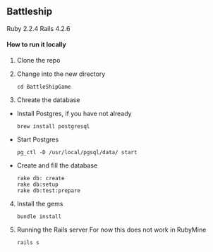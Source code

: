 ## Battleship

Ruby 2.2.4
Rails 4.2.6

#### How to run it locally
1. Clone the repo

2. Change into the new directory
    ````
    cd BattleShipGame
    ````

3. Chreate the database
* Install Postgres, if you have not already
    ```
    brew install postgresql
    ```

* Start Postgres
    ```
    pg_ctl -D /usr/local/pgsql/data/ start
    ```

* Create and fill the database
    ```
    rake db: create
    rake db:setup
    rake db:test:prepare
    ```

4. Install the gems
    ```
    bundle install
    ```
5. Running the Rails server
For now this does not work in RubyMine
    ```
    rails s
    ```



